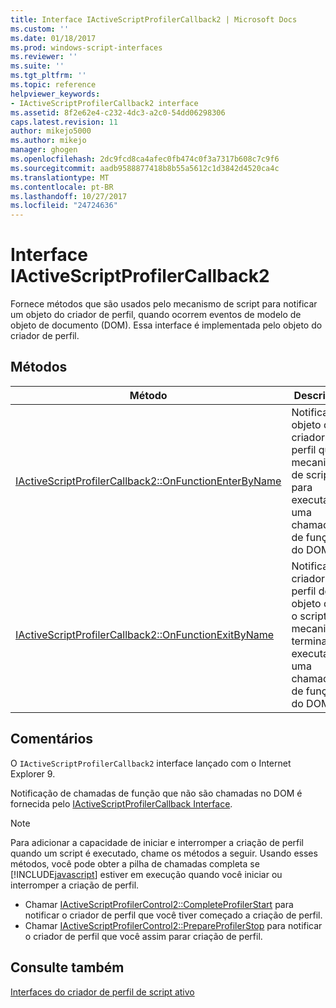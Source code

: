 ```yaml
---
title: Interface IActiveScriptProfilerCallback2 | Microsoft Docs
ms.custom: ''
ms.date: 01/18/2017
ms.prod: windows-script-interfaces
ms.reviewer: ''
ms.suite: ''
ms.tgt_pltfrm: ''
ms.topic: reference
helpviewer_keywords:
- IActiveScriptProfilerCallback2 interface
ms.assetid: 8f2e62e4-c232-4dc3-a2c0-54dd06298306
caps.latest.revision: 11
author: mikejo5000
ms.author: mikejo
manager: ghogen
ms.openlocfilehash: 2dc9fcd8ca4afec0fb474c0f3a7317b608c7c9f6
ms.sourcegitcommit: aadb9588877418b8b55a5612c1d3842d4520ca4c
ms.translationtype: MT
ms.contentlocale: pt-BR
ms.lasthandoff: 10/27/2017
ms.locfileid: "24724636"
---
```

# <a name="iactivescriptprofilercallback2-interface"></a>Interface IActiveScriptProfilerCallback2
Fornece métodos que são usados pelo mecanismo de script para notificar um objeto do criador de perfil, quando ocorrem eventos de modelo de objeto de documento (DOM). Essa interface é implementada pelo objeto do criador de perfil.  
  
## <a name="methods"></a>Métodos  
  
|Método|Descrição|  
|------------|-----------------|  
|[IActiveScriptProfilerCallback2::OnFunctionEnterByName](../../winscript/reference/iactivescriptprofilercallback2-onfunctionenterbyname.md)|Notifica o objeto do criador de perfil que o mecanismo de script para executar uma chamada de função do DOM.|  
|[IActiveScriptProfilerCallback2::OnFunctionExitByName](../../winscript/reference/iactivescriptprofilercallback2-onfunctionexitbyname.md)|Notifica o criador de perfil de objeto que o script do mecanismo terminar de executar uma chamada de função do DOM.|  
  
## <a name="remarks"></a>Comentários  
 O `IActiveScriptProfilerCallback2` interface lançado com o Internet Explorer 9.  
  
 Notificação de chamadas de função que não são chamadas no DOM é fornecida pelo [IActiveScriptProfilerCallback Interface](../../winscript/reference/iactivescriptprofilercallback-interface.md).  
  
> [!NOTE]
>  Para adicionar a capacidade de iniciar e interromper a criação de perfil quando um script é executado, chame os métodos a seguir. Usando esses métodos, você pode obter a pilha de chamadas completa se [!INCLUDE[javascript](../../javascript/includes/javascript-md.md)] estiver em execução quando você iniciar ou interromper a criação de perfil.  
>   
>  -   Chamar [IActiveScriptProfilerControl2::CompleteProfilerStart](../../winscript/reference/iactivescriptprofilercontrol2-completeprofilerstart.md) para notificar o criador de perfil que você tiver começado a criação de perfil.  
> -   Chamar [IActiveScriptProfilerControl2::PrepareProfilerStop](../../winscript/reference/iactivescriptprofilercontrol2-prepareprofilerstop.md) para notificar o criador de perfil que você assim parar criação de perfil.  
  
## <a name="see-also"></a>Consulte também  
 [Interfaces do criador de perfil de script ativo](../../winscript/reference/active-script-profiler-interfaces.md)
